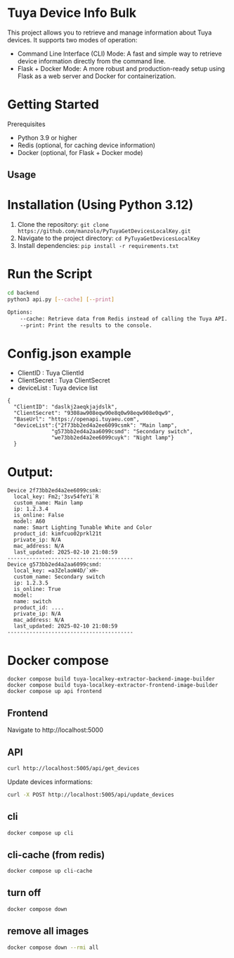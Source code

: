 # Tuya Device Info Bulk
This project allows you to retrieve and manage information about Tuya devices. It supports two modes of operation:
* Command Line Interface (CLI) Mode: A fast and simple way to retrieve device information directly from the command line.
* Flask + Docker Mode: A more robust and production-ready setup using Flask as a web server and Docker for containerization.

# Getting Started
Prerequisites
* Python 3.9 or higher
* Redis (optional, for caching device information)
* Docker (optional, for Flask + Docker mode)

## Usage

# Installation (Using Python 3.12)
1. Clone the repository: `git clone https://github.com/manzolo/PyTuyaGetDevicesLocalKey.git`
2. Navigate to the project directory: `cd PyTuyaGetDevicesLocalKey`
3. Install dependencies: `pip install -r requirements.txt`

# Run the Script
```bash
cd backend
python3 api.py [--cache] [--print]

Options:
    --cache: Retrieve data from Redis instead of calling the Tuya API.
    --print: Print the results to the console.
```

# Config.json example

- ClientID : Tuya ClientId
- ClientSecret : Tuya ClientSecret
- deviceList : Tuya device list

~~~
{
  "ClientID": "daslkj2aeqkjajdslk",
  "ClientSecret": "9308aw908eqw90e8q0w98eqw908e0qw9",
  "BaseUrl": "https://openapi.tuyaeu.com",
  "deviceList":{"2f73bb2ed4a2ee6099csmk": "Main lamp",
              "g573bb2ed4a2aa6099csmd": "Secondary switch",
              "we73bb2ed4a2ee6099cuyk": "Night lamp"}
  }
~~~

# Output:
```
Device 2f73bb2ed4a2ee6099csmk:
  local_key: Fm2;'3sv54feYi`R
  custom_name: Main lamp
  ip: 1.2.3.4
  is_online: False
  model: A60
  name: Smart Lighting Tunable White and Color
  product_id: kimfcuo02prkl21t
  private_ip: N/A
  mac_address: N/A
  last_updated: 2025-02-10 21:08:59
----------------------------------------
Device g573bb2ed4a2aa6099csmd:
  local_key: =a3ZelaoW4D/`xH~
  custom_name: Secondary switch
  ip: 1.2.3.5
  is_online: True
  model: 
  name: switch
  product_id: ....
  private_ip: N/A
  mac_address: N/A
  last_updated: 2025-02-10 21:08:59
----------------------------------------
```

# Docker compose

```
docker compose build tuya-localkey-extractor-backend-image-builder
docker compose build tuya-localkey-extractor-frontend-image-builder
docker compose up api frontend

```
## Frontend
Navigate to http://localhost:5000

## API
```bash
curl http://localhost:5005/api/get_devices
```
Update devices informations:
```bash
curl -X POST http://localhost:5005/api/update_devices
```

## cli

```bash
docker compose up cli
```

## cli-cache (from redis)

```bash
docker compose up cli-cache
```

## turn off

```bash
docker compose down
```

## remove all images

```bash
docker compose down --rmi all
```

